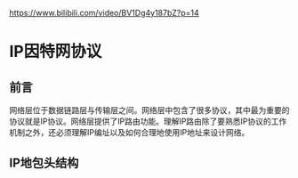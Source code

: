  https://www.bilibili.com/video/BV1Dg4y187bZ?p=14 

# IP因特网协议

## 前言

网络层位于数据链路层与传输层之间。网络层中包含了很多协议，其中最为重要的协议就是IP协议。网络层提供了IP路由功能。理解IP路由除了要熟悉IP协议的工作机制之外，还必须理解IP编址以及如何合理地使用IP地址来设计网络。

## IP地包头结构

